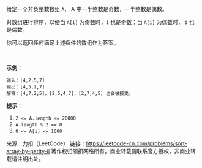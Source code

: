 给定一个非负整数数组 ```A```， A 中一半整数是奇数，一半整数是偶数。

对数组进行排序，以便当 ```A[i]``` 为奇数时，```i``` 也是奇数；当 ```A[i]``` 为偶数时， ```i``` 也是偶数。

你可以返回任何满足上述条件的数组作为答案。

 

**示例：**
```
输入：[4,2,5,7]
输出：[4,5,2,7]
解释：[4,7,2,5]，[2,5,4,7]，[2,7,4,5] 也会被接受。
```

**提示：**

1. ```2 <= A.length <= 20000```
2. ```A.length % 2 == 0```
3. ```0 <= A[i] <= 1000```

来源：力扣（LeetCode）
链接：https://leetcode-cn.com/problems/sort-array-by-parity-ii
著作权归领扣网络所有。商业转载请联系官方授权，非商业转载请注明出处。
